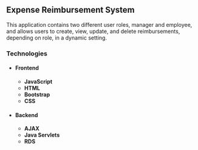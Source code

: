 <h2>Expense Reimbursement System</h2>
This application contains two different user roles, manager and employee, and allows users to create, view, update, and delete reimbursements, depending on role, in a dynamic setting.
<h3>Technologies</h3>
<ul>
  <li><h4>Frontend</h4>
    <ul>
      <li><strong>JavaScript</strong></li>
      <li><strong>HTML</strong></li>
      <li><strong>Bootstrap</strong></li>
      <li><strong>CSS</strong></li>
    </ul>
  </li>
  <li><h4>Backend</h4>
    <ul>
      <li><strong>AJAX</strong></li>
      <li><strong>Java Servlets</strong></li>
      <li><strong>RDS</strong></li>
    </ul>
   </li>
  </ul>
  
